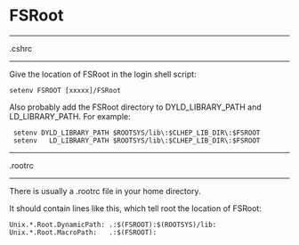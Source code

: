 # FSRoot

******
.cshrc
******

Give the location of FSRoot in the login shell script:

    setenv FSROOT [xxxxx]/FSRoot

Also probably add the FSRoot directory to DYLD_LIBRARY_PATH and LD_LIBRARY_PATH.  For example:

     setenv DYLD_LIBRARY_PATH $ROOTSYS/lib\:$CLHEP_LIB_DIR\:$FSROOT
     setenv   LD_LIBRARY_PATH $ROOTSYS/lib\:$CLHEP_LIB_DIR\:$FSROOT


*******
.rootrc
*******

There is usually a .rootrc file in your home directory.

It should contain lines like this, which tell root the
location of FSRoot:

    Unix.*.Root.DynamicPath: .:$(FSROOT):$(ROOTSYS)/lib:
    Unix.*.Root.MacroPath:   .:$(FSROOT):



